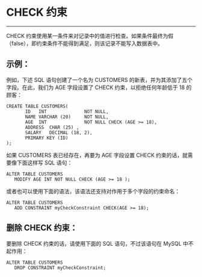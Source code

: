 # CHECK 约束 #

----------

CHECK 约束使用某一条件来对记录中的值进行检查。如果条件最终为假（false），即约束条件不能得到满足，则该记录不能写入数据表中。

## 示例： ##

例如，下述 SQL 语句创建了一个名为 CUSTOMERS 的新表，并为其添加了五个字段。在此，我们为 AGE 字段设置了 CHECK 约束，以拒绝任何年龄低于 18 的顾客：

	CREATE TABLE CUSTOMERS(
	       ID   INT              NOT NULL,
	       NAME VARCHAR (20)     NOT NULL,
	       AGE  INT              NOT NULL CHECK (AGE >= 18),
	       ADDRESS  CHAR (25) ,
	       SALARY   DECIMAL (18, 2),       
	       PRIMARY KEY (ID)
	);

如果 CUSTOMERS 表已经存在，再要为 AGE 字段设置 CHECK 约束的话，就需要像下面这样写 SQL 语句：

	ALTER TABLE CUSTOMERS
	   MODIFY AGE INT NOT NULL CHECK (AGE >= 18 );

或者也可以使用下面的语法，该语法还支持对作用于多个字段的约束命名：

	ALTER TABLE CUSTOMERS
	   ADD CONSTRAINT myCheckConstraint CHECK(AGE >= 18);

## 删除 CHECK 约束： ##

要删除 CHECK 约束的话，请使用下面的 SQL 语句，不过该语句在 MySQL 中不起作用：

	ALTER TABLE CUSTOMERS
	   DROP CONSTRAINT myCheckConstraint;
